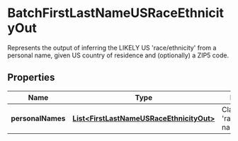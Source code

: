 

# BatchFirstLastNameUSRaceEthnicityOut

Represents the output of inferring the LIKELY US 'race/ethnicity' from a personal name, given US country of residence and (optionally) a ZIP5 code.

## Properties

| Name | Type | Description | Notes |
|------------ | ------------- | ------------- | -------------|
|**personalNames** | [**List&lt;FirstLastNameUSRaceEthnicityOut&gt;**](FirstLastNameUSRaceEthnicityOut.md) | Classified US &#39;race&#39;/ethnicized names |  [optional] |



